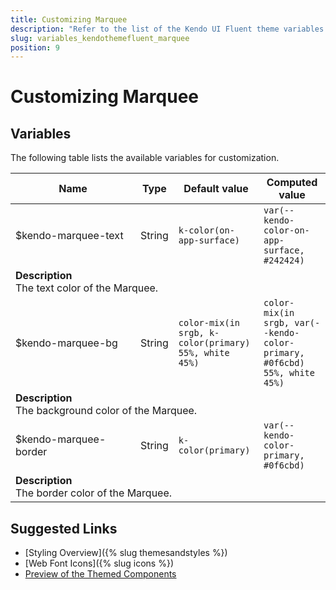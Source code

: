 ```yaml
---
title: Customizing Marquee
description: "Refer to the list of the Kendo UI Fluent theme variables available for customization."
slug: variables_kendothemefluent_marquee
position: 9
---
```


# Customizing Marquee

## Variables

The following table lists the available variables for customization.

<table class="theme-variables">
    <colgroup>
    <col style="width: 200px; white-space:nowrap;" />
    <col />
    <col />
    <col />
</colgroup>
<thead>
    <tr>
        <th>Name</th>
        <th>Type</th>
        <th>Default value</th>
        <th>Computed value</th>
    </tr>
</thead>
<tbody>
        <tr>
    <td>$kendo-marquee-text</td>
    <td>String</td>
    <td><code>k-color(on-app-surface)</code></td>
    <td><code>var(--kendo-color-on-app-surface, #242424)</code></td>
</tr>
<tr>
    <td colspan="4" class="theme-variables-description-container"><div><b>Description</b><div class="theme-variables-description">The text color of the Marquee.</div></div>
    </td>
</tr>
<tr>
    <td>$kendo-marquee-bg</td>
    <td>String</td>
    <td><code>color-mix(in srgb, k-color(primary) 55%, white 45%)</code></td>
    <td><code>color-mix(in srgb, var(--kendo-color-primary, #0f6cbd) 55%, white 45%)</code></td>
</tr>
<tr>
    <td colspan="4" class="theme-variables-description-container"><div><b>Description</b><div class="theme-variables-description">The background color of the Marquee.</div></div>
    </td>
</tr>
<tr>
    <td>$kendo-marquee-border</td>
    <td>String</td>
    <td><code>k-color(primary)</code></td>
    <td><code>var(--kendo-color-primary, #0f6cbd)</code></td>
</tr>
<tr>
    <td colspan="4" class="theme-variables-description-container"><div><b>Description</b><div class="theme-variables-description">The border color of the Marquee.</div></div>
    </td>
</tr>
</tbody>
</table>

## Suggested Links

* [Styling Overview]({% slug themesandstyles %})
* [Web Font Icons]({% slug icons %})
* [Preview of the Themed Components](../)

